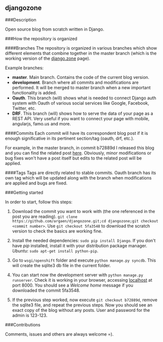 ## djangozone


###Description

Open source blog from scratch written in Django.


###How the repository is organized

####Branches
The repository is organized in various branches which show different elements that combine together in the master branch (which is the working version of the [django.zone](django.zone) page).

Example branches:

* **master**. Main branch. Contains the code of the current blog version.
* **development**. Branch where all commits and modifications are performed. It will be merged to master branch when a new important functionality is added.
* **Oauth**. This branch (will) shows what is needed to connect Django auth system with Oauth of various social services like Google, Facebook, Twitter, etc.
* **DRF**. This branch (will) shows how to serve the data of your page as a REST API. Very useful if you want to connect your page with mobile, angularjs, famo.us and more.

####Commits
Each commit will have its correspondent blog post if it is enough significative in its pertinent section/tag (oauth, drf, etc.). 

For example, in the master branch, in commit b72889d I released this blog and you can find the related post [here](django.zone). Obviously, minor modifications or bug fixes won't have a post itself but edits to the related post will be applied.


####Tags
Tags are directly related to stable commits. Oauth branch has its own tag which will be updated along with the branch when modifications are applied and bugs are fixed.


###Getting started

In order to start, follow this steps:

1. Download the commit you want to work with (the one referenced in the post you are reading). `git clone https://github.com/argaen/djangozone.git;cd djangozone;git checkout <commit number>`. Use `git checkout 5fa3548` to download the scratch version to check the basics are working fine.

2. Install the needed dependencies: `sudo pip install Django`. If you don't have _pip_ installed, install it with your distribution package manager. _Ubuntu_: `sudo apt-get install python-pip`.

3. Go to `wsgi/openshift` folder and execute `python manage.py syncdb`. This will create the sqlite3 db file in the current folder.

4. You can start now the development server with `python manage.py runserver`. Check it is working in your browser, accessing [localhost](http://127.0.0.1/:8000) at port 8000. You should see a _Welcome home_ message if you downloaded the commit 5fa3548.

5. If the previous step worked, now execute `git checkout b72889d`, remove the sqlite3 file, and repeat the previous steps. Now you should see an exact copy of the blog without any posts. User and password for the admin is 123-123.

###Contributions

Comments, issues and others are always welcome =).
